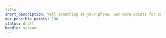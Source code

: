 ```yaml
---
title
short_description: Yell something at your phone. Get more points for saying what we tell you to and doing it in public.
max_possible_points: 100
status: draft
handle: scream
---
```


